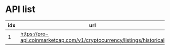 

# API list


|idx|url |parameter|response|example|note|
|---|----|---------|--------|-------|----|
|1  |https://pro-api.coinmarketcap.com/v1/cryptocurrency/listings/historical|||curl | btc banner|
